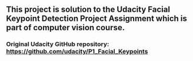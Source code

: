 ## This project is solution to the Udacity Facial Keypoint Detection Project Assignment which is part of computer vision course.

### Original Udacity GitHub repository: https://github.com/udacity/P1_Facial_Keypoints


